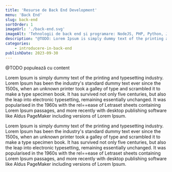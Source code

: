 ```yaml
---
title: 'Resurse de Back End Development'
menu: 'Back End'
slug: back-end
sortOrder: 1
imageUrl: './back-end.svg'
imageAlt: 'Tehnologii de back end și programare: NodeJS, PHP, Python, Java, C, C++, C#, .NET, SQL, Ruby.'
description: "@TODO: Lorem Ipsum is simply dummy text of the printing and typesetting industry. Lorem Ipsum has been the industry's standard dummy text ever since the 1500s"
categories:
    - introducere-in-back-end
publishDate: 2023-09-30
---
```


@TODO populează cu content

Lorem Ipsum is simply dummy text of the printing and typesetting industry. Lorem Ipsum has been the industry's standard dummy text ever since the 1500s, when an unknown printer took a galley of type and scrambled it to make a type specimen book. It has survived not only five centuries, but also the leap into electronic typesetting, remaining essentially unchanged. It was popularised in the 1960s with the rel==ease of Letraset sheets containing Lorem Ipsum passages, and more recently with desktop publishing software like Aldus PageMaker including versions of Lorem Ipsum.

Lorem Ipsum is simply dummy text of the printing and typesetting industry. Lorem Ipsum has been the industry's standard dummy text ever since the 1500s, when an unknown printer took a galley of type and scrambled it to make a type specimen book. It has survived not only five centuries, but also the leap into electronic typesetting, remaining essentially unchanged. It was popularised in the 1960s with the rel==ease of Letraset sheets containing Lorem Ipsum passages, and more recently with desktop publishing software like Aldus PageMaker including versions of Lorem Ipsum.
